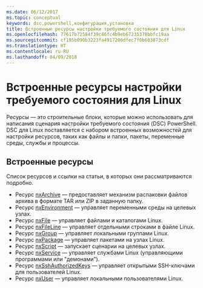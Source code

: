 ```yaml
---
ms.date: 06/12/2017
ms.topic: conceptual
keywords: dsc,powershell,конфигурация,установка
title: Встроенные ресурсы настройки требуемого состояния для Linux
ms.openlocfilehash: 77617b72584f39c46fc4b9eb67235378bbfc19aa
ms.sourcegitcommit: cf195b090b3223fa4917206dfec7f0b603873cdf
ms.translationtype: HT
ms.contentlocale: ru-RU
ms.lasthandoff: 04/09/2018
---
```

# <a name="built-in-desired-state-configuration-resources-for-linux"></a>Встроенные ресурсы настройки требуемого состояния для Linux

Ресурсы — это строительные блоки, которые можно использовать для написания сценария настройки требуемого состояния (DSC) PowerShell. DSC для Linux поставляется с набором встроенных возможностей для настройки ресурсов, таких как файлы и папки, пакеты, переменные среды, службы и процессы.

## <a name="built-in-resources"></a>Встроенные ресурсы

Список ресурсов и ссылки на статьи, в которых они рассматриваются подробно.

* Ресурс [nxArchive](lnxArchiveResource.md) — предоставляет механизм распаковки файлов архива в формате TAR или ZIP в заданную папку.
* Ресурс [nxEnvironment](lnxEnvironmentResource.md) — управляет переменными среды на целевых узлах.
* Ресурс [nxFile](lnxFileResource.md) — управляет файлами и каталогами Linux.
* Ресурс [nxFileLine](lnxFileLineResource.md) — управляет отдельными строками в файле Linux.
* Ресурс [nxGroup](lnxGroupResource.md) — управляет локальными группами Linux.
* Ресурс [nxPackage](lnxPackageResource.md) — управляет пакетами на узлах Linux.
* Ресурс [nxScript](lnxScriptResource.md) — запускает сценарии на целевых узлах.
* Ресурс [nxService](lnxServiceResource.md) — управляет службами Linux (управляющими программами или "демонами").
* Ресурс [nxSshAuthorizedKeys](lnxSshAuthorizedKeysResource.md) — управляет открытыми SSH-ключами для пользователей Linux.
* Ресурс [nxUser](lnxUserResource.md) — управляет локальными пользователями Linux.